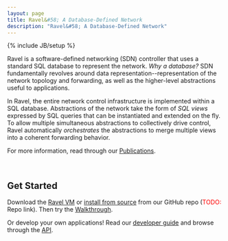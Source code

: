 ```yaml
---
layout: page
title: Ravel&#58; A Database-Defined Network
description: "Ravel&#58; A Database-Defined Network"
---
```

{% include JB/setup %}


Ravel is a software-defined networking (SDN) controller that uses a standard SQL database to represent the network.  _Why a database?_ SDN fundamentally revolves around data representation--representation of the network topology and forwarding, as well as the higher-level abstractions useful to applications.

In Ravel, the entire network control infrastructure is implemented within a SQL database.  Abstractions of the network take the form of _SQL views_ expressed by SQL queries that can be instantiated and extended on the fly.  To allow multiple simultaneous abstractions to collectively drive control, Ravel automatically _orchestrates_ the abstractions to merge multiple views into a coherent forwarding behavior.

For more information, read through our [Publications]({{site.url}}publications).

<br/>

## Get Started ##

Download the [Ravel VM]({{site.url}}download#option-1-pre-packaged-vm) or [install from source]({{site.url}}download#option-2-install-from-source) from our GitHub repo (<span style="color:red">TODO:</span> Repo link).  Then try the [Walkthrough]({{site.url}}walkthrough).

Or develop your own applications!  Read our [developer guide]({{site.url}}develop) and browse through the [API](api/annotated.html).
